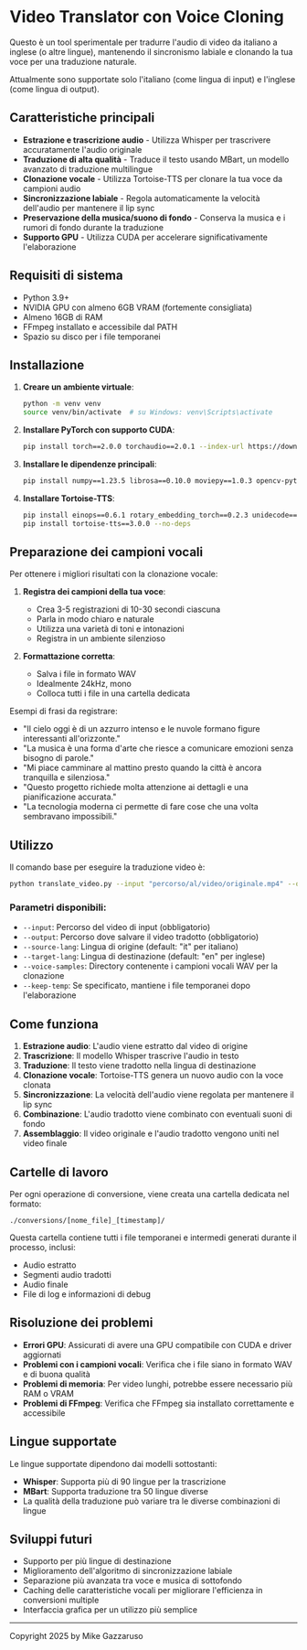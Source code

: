 # Video Translator con Voice Cloning

Questo è un tool sperimentale per tradurre l'audio di video da italiano a inglese (o altre lingue), mantenendo il sincronismo labiale e clonando la tua voce per una traduzione naturale.

Attualmente sono supportate solo l'italiano (come lingua di input) e l'inglese (come lingua di output).

## Caratteristiche principali

- **Estrazione e trascrizione audio** - Utilizza Whisper per trascrivere accuratamente l'audio originale
- **Traduzione di alta qualità** - Traduce il testo usando MBart, un modello avanzato di traduzione multilingue
- **Clonazione vocale** - Utilizza Tortoise-TTS per clonare la tua voce da campioni audio
- **Sincronizzazione labiale** - Regola automaticamente la velocità dell'audio per mantenere il lip sync
- **Preservazione della musica/suono di fondo** - Conserva la musica e i rumori di fondo durante la traduzione
- **Supporto GPU** - Utilizza CUDA per accelerare significativamente l'elaborazione

## Requisiti di sistema

- Python 3.9+ 
- NVIDIA GPU con almeno 6GB VRAM (fortemente consigliata)
- Almeno 16GB di RAM
- FFmpeg installato e accessibile dal PATH
- Spazio su disco per i file temporanei

## Installazione

1. **Creare un ambiente virtuale**:
   ```bash
   python -m venv venv
   source venv/bin/activate  # su Windows: venv\Scripts\activate
   ```

2. **Installare PyTorch con supporto CUDA**:
   ```bash
   pip install torch==2.0.0 torchaudio==2.0.1 --index-url https://download.pytorch.org/whl/cu118
   ```

3. **Installare le dipendenze principali**:
   ```bash
   pip install numpy==1.23.5 librosa==0.10.0 moviepy==1.0.3 opencv-python==4.7.0.72 pydub==0.25.1 openai-whisper==20230314 transformers==4.31.0 sentencepiece soundfile==0.13.1
   ```

4. **Installare Tortoise-TTS**:
   ```bash
   pip install einops==0.6.1 rotary_embedding_torch==0.2.3 unidecode==1.3.6 inflect==6.0.4 tqdm progressbar==2.5
   pip install tortoise-tts==3.0.0 --no-deps
   ```

## Preparazione dei campioni vocali

Per ottenere i migliori risultati con la clonazione vocale:

1. **Registra dei campioni della tua voce**:
   - Crea 3-5 registrazioni di 10-30 secondi ciascuna
   - Parla in modo chiaro e naturale
   - Utilizza una varietà di toni e intonazioni
   - Registra in un ambiente silenzioso

2. **Formattazione corretta**:
   - Salva i file in formato WAV
   - Idealmente 24kHz, mono
   - Colloca tutti i file in una cartella dedicata

Esempi di frasi da registrare:
- "Il cielo oggi è di un azzurro intenso e le nuvole formano figure interessanti all'orizzonte."
- "La musica è una forma d'arte che riesce a comunicare emozioni senza bisogno di parole."
- "Mi piace camminare al mattino presto quando la città è ancora tranquilla e silenziosa."
- "Questo progetto richiede molta attenzione ai dettagli e una pianificazione accurata."
- "La tecnologia moderna ci permette di fare cose che una volta sembravano impossibili."

## Utilizzo

Il comando base per eseguire la traduzione video è:

```bash
python translate_video.py --input "percorso/al/video/originale.mp4" --output "percorso/al/video/tradotto.mp4" --voice-samples "percorso/ai/campioni/vocali" --source-lang "it" --target-lang "en"
```

### Parametri disponibili:

- `--input`: Percorso del video di input (obbligatorio)
- `--output`: Percorso dove salvare il video tradotto (obbligatorio)
- `--source-lang`: Lingua di origine (default: "it" per italiano) 
- `--target-lang`: Lingua di destinazione (default: "en" per inglese)
- `--voice-samples`: Directory contenente i campioni vocali WAV per la clonazione
- `--keep-temp`: Se specificato, mantiene i file temporanei dopo l'elaborazione

## Come funziona

1. **Estrazione audio**: L'audio viene estratto dal video di origine
2. **Trascrizione**: Il modello Whisper trascrive l'audio in testo
3. **Traduzione**: Il testo viene tradotto nella lingua di destinazione
4. **Clonazione vocale**: Tortoise-TTS genera un nuovo audio con la voce clonata
5. **Sincronizzazione**: La velocità dell'audio viene regolata per mantenere il lip sync
6. **Combinazione**: L'audio tradotto viene combinato con eventuali suoni di fondo
7. **Assemblaggio**: Il video originale e l'audio tradotto vengono uniti nel video finale

## Cartelle di lavoro

Per ogni operazione di conversione, viene creata una cartella dedicata nel formato:
```
./conversions/[nome_file]_[timestamp]/
```

Questa cartella contiene tutti i file temporanei e intermedi generati durante il processo, inclusi:
- Audio estratto
- Segmenti audio tradotti
- Audio finale
- File di log e informazioni di debug

## Risoluzione dei problemi

- **Errori GPU**: Assicurati di avere una GPU compatibile con CUDA e driver aggiornati
- **Problemi con i campioni vocali**: Verifica che i file siano in formato WAV e di buona qualità
- **Problemi di memoria**: Per video lunghi, potrebbe essere necessario più RAM o VRAM
- **Problemi di FFmpeg**: Verifica che FFmpeg sia installato correttamente e accessibile

## Lingue supportate

Le lingue supportate dipendono dai modelli sottostanti:
- **Whisper**: Supporta più di 90 lingue per la trascrizione
- **MBart**: Supporta traduzione tra 50 lingue diverse
- La qualità della traduzione può variare tra le diverse combinazioni di lingue

## Sviluppi futuri

- Supporto per più lingue di destinazione
- Miglioramento dell'algoritmo di sincronizzazione labiale
- Separazione più avanzata tra voce e musica di sottofondo
- Caching delle caratteristiche vocali per migliorare l'efficienza in conversioni multiple
- Interfaccia grafica per un utilizzo più semplice

---

Copyright 2025 by Mike Gazzaruso